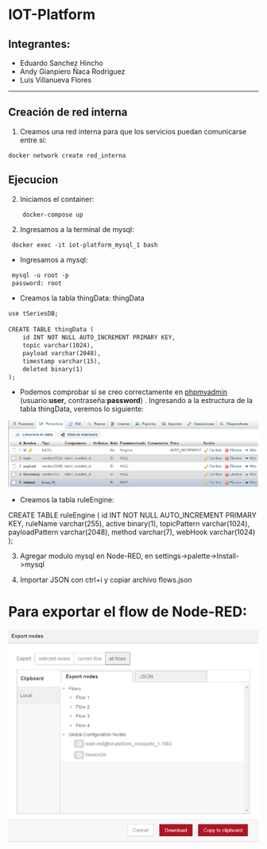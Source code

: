 # IOT-Platform

## Integrantes:

- Eduardo Sanchez Hincho
- Andy Gianpiero Ñaca Rodriguez
- Luis Villanueva Flores

----
## Creación de red interna
1. Creamos una red interna para que los servicios puedan comunicarse entre sí:
```
docker network create red_interna
```

## Ejecucion
2. Iniciamos el container:

```
    docker-compose up
```

2. Ingresamos a la terminal de mysql:

```
 docker exec -it iot-platform_mysql_1 bash
```

* Ingresamos a mysql:
```
 mysql -u root -p
 password: root
```

* Creamos la tabla thingData:
thingData
```
use tSeriesDB;

CREATE TABLE thingData (
    id INT NOT NULL AUTO_INCREMENT PRIMARY KEY,
    topic varchar(1024),
    payload varchar(2048),
    timestamp varchar(15),
    deleted binary(1)
);
```
* Podemos comprobar si se creo correctamente en [phpmyadmin](localhost:8080) (usuario:**user**, contraseña:**password**) . Ingresando a la estructura de la tabla thingData, veremos lo siguiente:

![Estructura de tabla](/images/Estructura_mysql.png)

* Creamos la tabla ruleEngine:

CREATE TABLE ruleEngine (
    id INT NOT NULL AUTO_INCREMENT PRIMARY KEY,
    ruleName varchar(255),
    active binary(1),
    topicPattern varchar(1024),
    payloadPattern varchar(2048),
    method varchar(7),
    webHook varchar(1024)
);

3. Agregar modulo mysql en Node-RED, en settings->palette->Install->mysql

4. Importar JSON con ctrl+i y copiar archivo flows.json

# Para exportar el flow de Node-RED:

![Exportar flow de Node-RED](/images/export.png)
